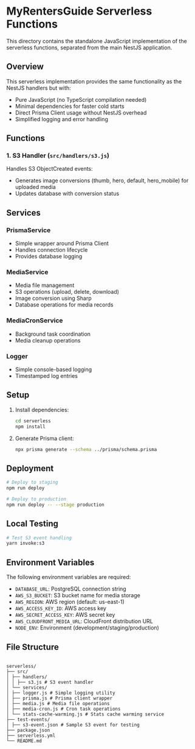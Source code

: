 # MyRentersGuide Serverless Functions

This directory contains the standalone JavaScript implementation of the serverless functions, separated from the main NestJS application.

## Overview

This serverless implementation provides the same functionality as the NestJS handlers but with:

- Pure JavaScript (no TypeScript compilation needed)
- Minimal dependencies for faster cold starts
- Direct Prisma Client usage without NestJS overhead
- Simplified logging and error handling

## Functions

### 1. S3 Handler (`src/handlers/s3.js`)

Handles S3 ObjectCreated events:

- Generates image conversions (thumb, hero, default, hero_mobile) for uploaded media
- Updates database with conversion status

## Services

### PrismaService

- Simple wrapper around Prisma Client
- Handles connection lifecycle
- Provides database logging

### MediaService

- Media file management
- S3 operations (upload, delete, download)
- Image conversion using Sharp
- Database operations for media records

### MediaCronService

- Background task coordination
- Media cleanup operations

### Logger

- Simple console-based logging
- Timestamped log entries

## Setup

1. Install dependencies:

   ```bash
   cd serverless
   npm install
   ```

2. Generate Prisma client:
   ```bash
   npx prisma generate --schema ../prisma/schema.prisma
   ```

## Deployment

```bash
# Deploy to staging
npm run deploy

# Deploy to production
npm run deploy -- --stage production
```

## Local Testing

```bash
# Test S3 event handling
yarn invoke:s3

```

## Environment Variables

The following environment variables are required:

- `DATABASE_URL`: PostgreSQL connection string
- `AWS_S3_BUCKET`: S3 bucket name for media storage
- `AWS_REGION`: AWS region (default: us-east-1)
- `AWS_ACCESS_KEY_ID`: AWS access key
- `AWS_SECRET_ACCESS_KEY`: AWS secret key
- `AWS_CLOUDFRONT_MEDIA_URL`: CloudFront distribution URL
- `NODE_ENV`: Environment (development/staging/production)

## File Structure

```

serverless/
├── src/
│ ├── handlers/
│ │ ├── s3.js # S3 event handler
│ └── services/
│ ├── logger.js # Simple logging utility
│ ├── prisma.js # Prisma client wrapper
│ ├── media.js # Media file operations
│ ├── media-cron.js # Cron task operations
│ └── stats-cache-warming.js # Stats cache warming service
├── test-events/
│ ├── s3-event.json # Sample S3 event for testing
├── package.json
├── serverless.yml
└── README.md

```
